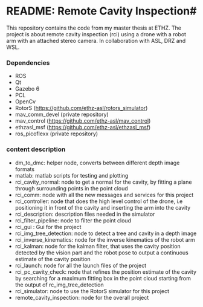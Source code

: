 # README: Remote Cavity Inspection#

This repository contains the code from my master thesis at ETHZ. The project is about remote cavity inspection (rci) using a drone with a robot arm with an attached stereo camera. In collaboration with ASL, DRZ and WSL.

### Dependencies ###
* ROS
* Qt
* Gazebo 6
* PCL
* OpenCv
* RotorS (https://github.com/ethz-asl/rotors_simulator)
* mav_comm_devel (private repository)
* mav_control (https://github.com/ethz-asl/mav_control)
* ethzasl_msf (https://github.com/ethz-asl/ethzasl_msf)
* ros_picoflexx (private repository)

### content description ###
* dm_to_dmc: helper node, converts between different depth image formats
* matlab: matlab scripts for testing and plotting
* rci_cavity_normal: node to get a normal for the cavity, by fitting a plane through surrounding points in the point cloud
* rci_comm: node with all the new messages and services for this project
* rci_controller: node that does the high level control of the drone, i.e positioning it in front of the cavity and inserting the arm into the cavity
* rci_description: description files needed in the simulator
* rci_filter_pipeline: node to filter the point cloud
* rci_gui : Gui for the project
* rci_img_tree_detection: node to detect a tree and cavity in a depth image
* rci_inverse_kinematics: node for the inverse kinematics of the robot arm
* rci_kalman: node for the kalman filter, that uses the cavity position detected by the vision part and the robot pose to output a continuous estimate of the cavity position
* rci_launch: node for all the launch files of the project
* rci_pc_cavity_check: node that refines the position estimate of the cavity by searching for a maximum fitting box in the point cloud starting from the output of rc_img_tree_detection
* rci_simulator: node to use the RotorS simulator for this project
* remote_cavity_inspection: node for the overall project




